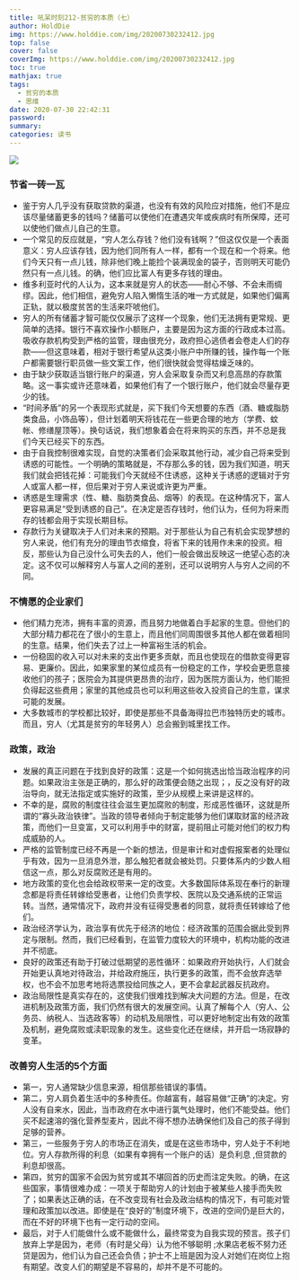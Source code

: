 ```yaml
---
title: 吼呆时刻212-贫穷的本质（七）
author: HoldDie
img: https://www.holddie.com/img/20200730232412.jpg
top: false
cover: false
coverImg: https://www.holddie.com/img/20200730232412.jpg
toc: true
mathjax: true
tags:
  - 贫穷的本质
  - 思维
date: 2020-07-30 22:42:31
password:
summary:
categories: 读书
---
```


![](https://www.holddie.com/img/20200730232412.jpg)

### 节省一砖一瓦

- 鉴于穷人几乎没有获取贷款的渠道，也没有有效的风险应对措施，他们不是应该尽量储蓄更多的钱吗？储蓄可以使他们在遭遇灾年或疾病时有所保障，还可以使他们做点儿自己的生意。
- 一个常见的反应就是，“穷人怎么存钱？他们没有钱啊？”但这仅仅是一个表面意义：穷人应该存钱，因为他们同所有人一样，都有一个现在和一个将来。他们今天只有一点儿钱，除非他们晚上能捡个装满现金的袋子，否则明天可能仍然只有一点儿钱。的确，他们应比富人有更多存钱的理由。
- 维多利亚时代的人认为，这本来就是穷人的状态——耐心不够、不会未雨绸缪。因此，他们相信，避免穷人陷入懒惰生活的唯一方式就是，如果他们偏离正轨，就以极度贫苦的生活来吓唬他们。
- 穷人的所有储蓄才智可能仅仅展示了这样一个现象，他们无法拥有更常规、更简单的选择。银行不喜欢操作小额账户，主要是因为这方面的行政成本过高。吸收存款机构受到严格的监管，理由很充分，政府担心逃债者会卷走人们的存款——但这意味着，相对于银行希望从这类小账户中所赚的钱，操作每一个账户都需要银行职员做一些文案工作，他们很快就会觉得枯燥乏味的。
- 由于缺少获取适当银行账户的渠道，穷人会采取复杂而又利息高昂的存款策略。这一事实或许还意味着，如果他们有了一个银行账户，他们就会尽量存更少的钱。
- “时间矛盾”的另一个表现形式就是，买下我们今天想要的东西（酒、糖或脂肪类食品，小饰品等），但计划着明天将钱花在一些更合理的地方（学费、蚊帐、修缮屋顶等）。换句话说，我们想象着会在将来购买的东西，并不总是我们今天已经买下的东西。
- 由于自我控制很难实现，自觉的决策者们会采取其他行动，减少自己将来受到诱惑的可能性。一个明确的策略就是，不存那么多的钱，因为我们知道，明天我们就会把钱花掉：可能我们今天就经不住诱惑，这种关于诱惑的逻辑对于穷人或富人都一样，但后果对于穷人来说或许更为严重。
- 诱惑是生理需求（性、糖、脂肪类食品、烟等）的表现。在这种情况下，富人更容易满足“受到诱惑的自己”。在决定是否存钱时，他们认为，任何为将来而存的钱都会用于实现长期目标。
- 存款行为关键取决于人们对未来的预期。对于那些认为自己有机会实现梦想的穷人来说，他们有充分的理由节衣缩食，将省下来的钱用作未来的投资。相反，那些认为自己没什么可失去的人，他们一般会做出反映这一绝望心态的决定。这不仅可以解释穷人与富人之间的差别，还可以说明穷人与穷人之间的不同。

### 不情愿的企业家们

- 他们精力充沛，拥有丰富的资源，而且努力地做着白手起家的生意。但他们的大部分精力都花在了很小的生意上，而且他们同周围很多其他人都在做着相同的生意。结果，他们失去了过上一种富裕生活的机会。
- 一份稳固的收入可以对未来的支出作更多贡献，而且也使现在的借款变得更容易、更廉价。因此，如果家里的某位成员有一份稳定的工作，学校会更愿意接收他们的孩子；医院会为其提供更昂贵的治疗，因为医院方面认为，他们能担负得起这些费用；家里的其他成员也可以利用这些收入投资自己的生意，谋求可能的发展。
- 大多数城市的学校都比较好，即使是那些不具备海得拉巴市独特历史的城市。而且，穷人（尤其是贫穷的年轻男人）总会搬到城里找工作。

### 政策，政治

- 发展的真正问题在于找到良好的政策：这是一个如何挑选出恰当政治程序的问题。如果政治主张是正确的，那么好的政策便会随之出现；，反之没有好的政治导向，就无法指定或实施好的政策，至少从规模上来讲是这样的。
- 不幸的是，腐败的制度往往会滋生更加腐败的制度，形成恶性循环，这就是所谓的“寡头政治铁律”。当政的领导者倾向于制定能够为他们谋取财富的经济政策，而他们一旦变富，又可以利用手中的财富，提前阻止可能对他们的权力构成威胁的人。
- 严格的监管制度已经不再是一个新的想法，但是审计和对虚假报案者的处理似乎有效，因为一旦消息外泄，那么触犯者就会被处罚。只要体系内的少数人相信这一点，那么对反腐败还是有用的。
- 地方政策的变化也会给政权带来一定的改变。大多数国际体系现在奉行的新理念都是将责任转嫁给受惠者，让他们负责学校、医院以及交通系统的正常运转。当然，通常情况下，政府并没有征得受惠者的同意，就将责任转嫁给了他们。
- 政治经济学认为，政治享有优先于经济的地位：经济政策的范围会据此受到界定与限制。然而，我们已经看到，在监管力度较大的环境中，机构功能的改进并不彻底。
- 良好的政策还有助于打破过低期望的恶性循环：如果政府开始执行，人们就会开始更认真地对待政治，并给政府施压，执行更多的政策，而不会放弃选举权，也不会不加思考地将选票投给同族之人，更不会拿起武器反抗政府。
- 政治局限性是真实存在的，这使我们很难找到解决大问题的方法。但是，在改进机制及政策方面，我们仍然有很大的发展空间。认真了解每个人（穷人、公务员、纳税人、当选政客等）的动机及局限性，可以更好地制定出有效的政策及机制，避免腐败或渎职现象的发生。这些变化还在继续，并开启一场寂静的变革。

### 改善穷人生活的5个方面

- 第一，穷人通常缺少信息来源，相信那些错误的事情。
- 第二，穷人肩负着生活中的多种责任。你越富有，越容易做“正确”的决定。穷人没有自来水，因此，当市政府在水中进行氯气处理时，他们不能受益。他们买不起速溶的强化营养型麦片，因此不得不想办法确保他们及自己的孩子得到足够的营养。
- 第三，一些服务于穷人的市场正在消失，或是在这些市场中，穷人处于不利地位。穷人存款所得的利息（如果有幸拥有一个账户的话）是负利息 ,但贷款的利息却很高。
- 第四，贫穷的国家不会因为贫穷或其不堪回首的历史而注定失败。的确，在这些国家，事情很难办成：一项关于帮助穷人的计划由于被某些人接手而失败了；如果表达正确的话，在不改变现有社会及政治结构的情况下，有可能对管理和政策加以改进。即使是在“良好的”制度环境下，改进的空间仍是巨大的，而在不好的环境下也有一定行动的空间。
- 最后，对于人们能做什么或不能做什么，最终常变为自我实现的预言。孩子们放弃上学是因为，老师（有时是父母）认为他不够聪明 ;水果店老板不努力还贷是因为，他们认为自己还会负债；护士不上班是因为没人对她们在岗位上抱有期望。改变人们的期望是不容易的，却并不是不可能的。